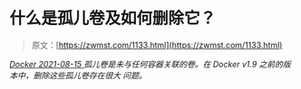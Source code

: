 <!--yml
category: 未分类
date: 0001-01-01 00:00:00
-->

# 什么是孤儿卷及如何删除它？

> 原文：[https://zwmst.com/1133.html](https://zwmst.com/1133.html)

   [ *Docker* ](https://zwmst.com/docker)*[ <time datetime="2021-08-15T10:31:49+08:00"> 2021-08-15 </time> ](https://zwmst.com/1133.html)  孤儿卷是未与任何容器关联的卷。在 Docker v1.9 之前的版本中，删除这些孤儿卷存在很大 问题。*